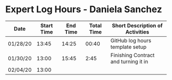 # Expert Log Hours - Daniela Sanchez

| Date | Start Time | End Time | Total Time | Short Description of Activities |
|------|------------|----------|------------|---------------------------------|
| 01/28/20 | 13:45 | 14:25 | 00:40 | GitHub log hours template setup| 
| 01/30/20 | 13:00 | 15:45 | 2:45 | Finishing Contract and turning it in |
| 02/04/20 | 13:00 |
